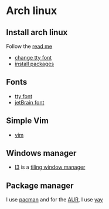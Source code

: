 # Arch linux

## Install arch linux

Follow the
[read me](./installation)

* [change tty font]()
* [install packages](./installation/pacstrap.sh)


## Fonts

* [tty font](./fonts)
* [jetBrain font](./fonts)


## Simple Vim

* [vim](./vimrc)


## Windows manager

* [I3](./i3) is a
[tiling window manager](https://en.wikipedia.org/wiki/Tiling_window_manager)


## Package manager

I use [pacman][lpacman]
and for the [AUR][laur], I use [yay][lyay]

[lpacman]: https://wiki.archlinux.org/title/Pacman
[laur]: https://aur.archlinux.org/
[lyay]: https://github.com/Jguer/yay#installation
